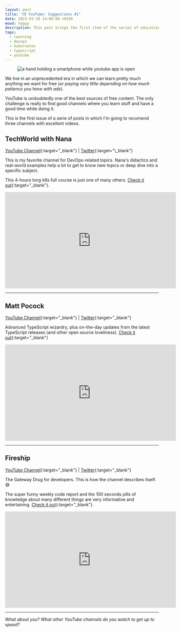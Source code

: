```yaml
---
layout: post
title: "📺 YouTube: Suggestions #1"
date: 2023-03-28 14:00:00 +0100
mood: happy
description: This post brings the first item of the series of educational YouTube channels where you can learn new things in software development.
tags:
  - learning
  - devops
  - kubernetes
  - typescript
  - youtube
---
```


<figure class="aligncenter">
    <img src="{{ "images/youtube.png" | absolute_url }}" alt="a hand holding a smartphone while youtube app is open " />
</figure>

We live in an unprecedented era in which we can learn pretty much anything we want for free (_or paying very little depending on how much patience you have with ads_).

YouTube is undoubtedly one of the best sources of free content. The only challenge is really to find good channels where you learn stuff and have a good time while doing it.

This is the first issue of a serie of posts in which I'm going to recomend three channels with excellent videos.

## TechWorld with Nana

[YouTube Channel](https://www.youtube.com/@TechWorldwithNana){:target="_blank"} | [Twitter](https://twitter.com/Njuchi_){:target="\_blank"}

This is my favorite channel for DevOps-related topics. Nana's didactics and real-world examples help a lot to get to know new topics or deep dive into a specific subject.

This 4-hours long k8s full course is just one of many others. [Check it out](https://www.youtube.com/@TechWorldwithNana){:target="\_blank"}.

<iframe width="560" height="315" src="https://www.youtube.com/embed/X48VuDVv0do" title="YouTube video player" frameborder="0" allow="accelerometer; autoplay; clipboard-write; encrypted-media; gyroscope; picture-in-picture; web-share" allowfullscreen></iframe>

 <!--more-->

---

## Matt Pocock

[YouTube Channel](https://www.youtube.com/@mattpocockuk){:target="\_blank"} | [Twitter](https://twitter.com/mattpocockuk){:target="\_blank"}

Advanced TypeScript wizardry, plus on-the-day updates from the latest TypeScript releases (and other open source loveliness). [Check it out](https://www.youtube.com/@mattpocockuk){:target="\_blank"}

<iframe width="560" height="315" src="https://www.youtube.com/embed/EU0TB_8KHpY" title="YouTube video player" frameborder="0" allow="accelerometer; autoplay; clipboard-write; encrypted-media; gyroscope; picture-in-picture; web-share" allowfullscreen></iframe>

---

## Fireship

[YouTube Channel](https://www.youtube.com/@Fireship){:target="\_blank"} | [Twitter](https://twitter.com/fireship_dev){:target="\_blank"}

The Gateway Drug for developers. This is how the channel describes itself. 😅

The super funny weekly code report and the 100 seconds pills of knowledge about many different things are very informative and entertaining. [Check it out](https://www.youtube.com/@Fireship){:target="\_blank"}.

<iframe width="560" height="315" src="https://www.youtube.com/embed/nMdwS3A6zck" title="YouTube video player" frameborder="0" allow="accelerometer; autoplay; clipboard-write; encrypted-media; gyroscope; picture-in-picture; web-share" allowfullscreen></iframe>

<br/>

---

_What about you? What other YouTube channels do you watch to get up to speed?_
